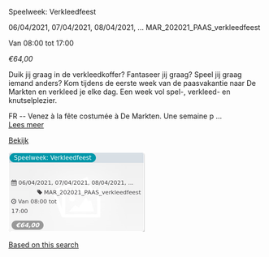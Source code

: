 Speelweek: Verkleedfeest

  
06/04/2021, 07/04/2021, 08/04/2021, ... MAR\_202021\_PAAS\_verkleedfeest  

Van 08:00 tot 17:00

*€64,00*

  

Duik jij graag in de verkleedkoffer? Fantaseer jij graag? Speel jij graag iemand anders? Kom tijdens de eerste week van de paasvakantie naar De Markten en verkleed je elke dag. Een week vol spel-, verkleed- en knutselplezier.  
  
FR -- Venez à la fête costumée à De Markten. Une semaine p ...  
[Lees meer](https://tickets.vgc.be/activity/subscribe/MAR_202021_PAAS_verkleedfeest)

[Bekijk](https://tickets.vgc.be/activity/subscribe/MAR_202021_PAAS_verkleedfeest)

![](57765.png)

[Based on this search](https://tickets.vgc.be/activity/index?&vrijeplaatsen=1&Age%5B%5D=3%2C4&entity=244)